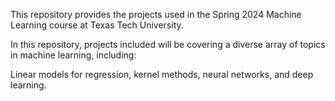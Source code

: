 This repository provides the projects used in the Spring 2024 Machine Learning course at Texas Tech University.

In this repository, projects included will be covering a diverse array of topics in machine learning, including:

Linear models for regression, kernel methods, neural networks, and deep learning.

